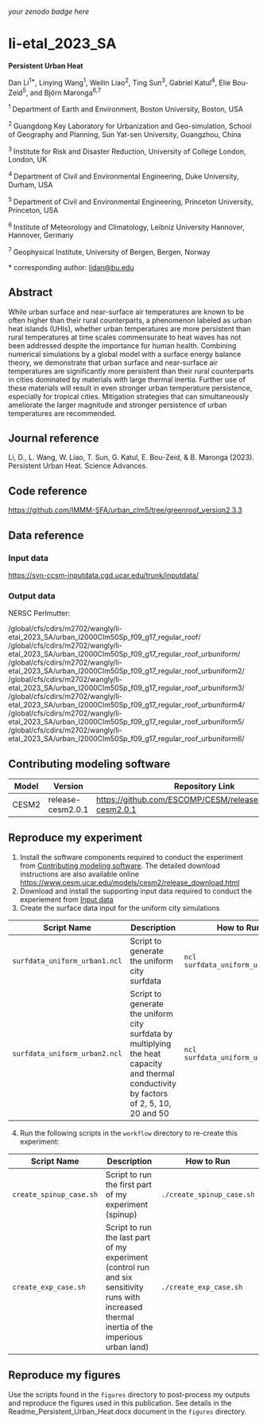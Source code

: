 _your zenodo badge here_

# li-etal_2023_SA

**Persistent Urban Heat**

Dan Li<sup>1\*</sup>, Linying Wang<sup>1</sup>, Weilin Liao<sup>2</sup>, Ting Sun<sup>3</sup>, Gabriel Katul<sup>4</sup>, Elie Bou-Zeid<sup>5</sup>, and Björn Maronga<sup>6,7</sup>

<sup>1 </sup> Department of Earth and Environment, Boston University, Boston, USA

<sup>2 </sup> Guangdong Key Laboratory for Urbanization and Geo-simulation, School of Geography and Planning, Sun Yat-sen University, Guangzhou, China 

<sup>3 </sup> Institute for Risk and Disaster Reduction, University of College London, London, UK

<sup>4 </sup> Department of Civil and Environmental Engineering, Duke University, Durham, USA

<sup>5 </sup> Department of Civil and Environmental Engineering, Princeton University, Princeton, USA

<sup>6 </sup> Institute of Meteorology and Climatology, Leibniz University Hannover, Hannover, Germany

<sup>7 </sup> Geophysical Institute, University of Bergen, Bergen, Norway

\* corresponding author:  lidan@bu.edu

## Abstract
While urban surface and near-surface air temperatures are known to be often higher than their rural counterparts, a phenomenon labeled as urban heat islands (UHIs), whether urban temperatures are more persistent than rural temperatures at time scales commensurate to heat waves has not been addressed despite the importance for human health. Combining numerical simulations by a global model with a surface energy balance theory, we demonstrate that urban surface and near-surface air temperatures are significantly more persistent than their rural counterparts in cities dominated by materials with large thermal inertia. Further use of these materials will result in even stronger urban temperature persistence, especially for tropical cities. Mitigation strategies that can simultaneously ameliorate the larger magnitude and stronger persistence of urban temperatures are recommended.

## Journal reference
Li, D., L. Wang, W. Liao, T. Sun, G. Katul, E. Bou-Zeid, & B. Maronga (2023). Persistent Urban Heat. Science Advances. 

## Code reference

https://github.com/IMMM-SFA/urban_clm5/tree/greenroof_version2.3.3

## Data reference

### Input data

https://svn-ccsm-inputdata.cgd.ucar.edu/trunk/inputdata/

### Output data

NERSC Perlmutter: 

/global/cfs/cdirs/m2702/wangly/li-etal_2023_SA/urban_I2000Clm50Sp_f09_g17_regular_roof/
/global/cfs/cdirs/m2702/wangly/li-etal_2023_SA/urban_I2000Clm50Sp_f09_g17_regular_roof_urbuniform/
/global/cfs/cdirs/m2702/wangly/li-etal_2023_SA/urban_I2000Clm50Sp_f09_g17_regular_roof_urbuniform2/
/global/cfs/cdirs/m2702/wangly/li-etal_2023_SA/urban_I2000Clm50Sp_f09_g17_regular_roof_urbuniform3/
/global/cfs/cdirs/m2702/wangly/li-etal_2023_SA/urban_I2000Clm50Sp_f09_g17_regular_roof_urbuniform4/
/global/cfs/cdirs/m2702/wangly/li-etal_2023_SA/urban_I2000Clm50Sp_f09_g17_regular_roof_urbuniform5/
/global/cfs/cdirs/m2702/wangly/li-etal_2023_SA/urban_I2000Clm50Sp_f09_g17_regular_roof_urbuniform6/

## Contributing modeling software
| Model | Version | Repository Link | DOI |
|-------|---------|-----------------|-----|
| CESM2 | release-cesm2.0.1 | https://github.com/ESCOMP/CESM/releases/tag/release-cesm2.0.1 | 10.1029/2019MS001916 |

## Reproduce my experiment

1. Install the software components required to conduct the experiment from [Contributing modeling software](#contributing-modeling-software). The detailed download instructions are also available online https://www.cesm.ucar.edu/models/cesm2/release_download.html
2. Download and install the supporting input data required to conduct the experiement from [Input data](#input-data)
3. Create the surface data input for the uniform city simulations

| Script Name | Description | How to Run |
| --- | --- | --- |
| `surfdata_uniform_urban1.ncl` | Script to generate the uniform city surfdata | `ncl surfdata_uniform_urban1.ncl` |
| `surfdata_uniform_urban2.ncl` | Script to generate the uniform city surfdata by multiplying the heat capacity and thermal conductivity by factors of 2, 5, 10, 20 and 50| `ncl surfdata_uniform_urban2.ncl` |

4. Run the following scripts in the `workflow` directory to re-create this experiment:

| Script Name | Description | How to Run |
| --- | --- | --- |
| `create_spinup_case.sh` | Script to run the first part of my experiment (spinup) | `./create_spinup_case.sh` |
| `create_exp_case.sh` | Script to run the last part of my experiment (control run and six sensitivity runs with increased thermal inertia of the imperious urban land) | `./create_exp_case.sh` |

## Reproduce my figures
Use the scripts found in the `figures` directory to post-process my outputs and reproduce the figures used in this publication. See details in the Readme_Persistent_Urban_Heat.docx document in the `figures` directory.

